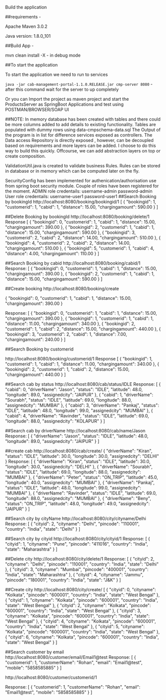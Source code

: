 Build the application

##requirements -

Apache Maven 3.0.2 

Java version: 1.8.0_101

##Build App -

mvn clean install -X - in debug mode

##To start the application

To start the application we need to run to services


`java -jar cab-management-portal-1.1.0.RELEASE.jar cmp-server 8080` - after this command wait for the server to up completely

Or you can Import the project as maven project and start the ProductsServer as SpringBoot Applications and test using POSTMAN/BROWSER/SOAP UI

##NOTE:
In memory database has been created with tables and there could be more columns added to add details to existing functionality. Tables are populated with  dummy rows using data-cmpschema-data.sql
The Output of the program is in list for difference services exposed as controllers.
The Data access Repository is directly exposed , however, can be decoupled based on requirements and more layers can be added. I choose to do this way to build this quickly. Offcourse, we can add abstraction layers on top or create composition.

ValidationUtil.java is created to  validate business Rules. Rules can be stored in database or in memory which can be computed later on the fly. 

SecurityConfig has been implemented for authenication/authorisation use from spring boot security module.
Couple of roles have been registered for the moment.
ADMIN role credentails: 
username-admin
password-admin
User role credentails:
username-user1
password-user1
##Search  Booking by  bookingId
http://localhost:8080/booking/bookingid/1
[
  {
    "bookingid": 1,
    "customerid": 1,
    "cabid": 1,
    "distance": 15.00,
    "chargingamount": 590.00
  }
]


##Delete  Booking by  bookingId
http://localhost:8080/booking/delete/1
Response
[
  {
    "bookingid": 0,
    "customerid": 1,
    "cabid": 1,
    "distance": 15.00,
    "chargingamount": 390.00
  },
  {
    "bookingid": 2,
    "customerid": 1,
    "cabid": 1,
    "distance": 15.00,
    "chargingamount": 590.00
  },
  {
    "bookingid": 3,
    "customerid": 2,
    "cabid": 2,
    "distance": 14.00,
    "chargingamount": 510.00
  },
  {
    "bookingid": 4,
    "customerid": 2,
    "cabid": 2,
    "distance": 14.00,
    "chargingamount": 510.00
  },
  {
    "bookingid": 5,
    "customerid": 1,
    "cabid": 4,
    "distance": 4.00,
    "chargingamount": 110.00
  }
]

##Search Booking by cabid
http://localhost:8080/booking/cabid/1
Response:
[
  {
    "bookingid": 0,
    "customerid": 1,
    "cabid": 1,
    "distance": 15.00,
    "chargingamount": 390.00
  },
  {
    "bookingid": 2,
    "customerid": 1,
    "cabid": 1,
    "distance": 15.00,
    "chargingamount": 590.00
  }
]


##Create booking
http://localhost:8080/booking/create

 {
    "bookingid": 0,
    "customerid": 1,
    "cabid": 1,
    "distance": 15.00,
    "chargingamount": 390.00
  }

Response:
[
  {
    "bookingid": 0,
    "customerid": 1,
    "cabid": 1,
    "distance": 15.00,
    "chargingamount": 390.00
  },
  {
    "bookingid": 1,
    "customerid": 1,
    "cabid": 1,
    "distance": 11.00,
    "chargingamount": 340.00
  },
  {
    "bookingid": 2,
    "customerid": 1,
    "cabid": 2,
    "distance": 15.00,
    "chargingamount": 440.00
  },
  {
    "bookingid": 3,
    "customerid": 2,
    "cabid": 1,
    "distance": 7.00,
    "chargingamount": 240.00
  }
]



##Search Booking by customerid

http://localhost:8080/booking/customerid/1
Response
[
  {
    "bookingid": 1,
    "customerid": 1,
    "cabid": 1,
    "distance": 11.00,
    "chargingamount": 340.00
  },
  {
    "bookingid": 2,
    "customerid": 1,
    "cabid": 2,
    "distance": 15.00,
    "chargingamount": 440.00
  }
]

##Search cab by status
http://localhost:8080/cab/status/IDLE
Response:
[
  {
    "cabid": 0,
    "driverName": "Jason",
    "status": "IDLE",
    "latitude": 48.0,
    "longitude": 89.0,
    "assignedcity": "JAIPUR"
  },
  {
    "cabid": 1,
    "driverName": "Sourabh",
    "status": "IDLE",
    "latitude": 69.0,
    "longitude": 88.0,
    "assignedcity": "MUMBAI"
  },
  {
    "cabid": 3,
    "driverName": "Pankaj",
    "status": "IDLE",
    "latitude": 48.0,
    "longitude": 99.0,
    "assignedcity": "MUMBAI"
  },
  {
    "cabid": 4,
    "driverName": "Ravinder",
    "status": "IDLE",
    "latitude": 69.0,
    "longitude": 88.0,
    "assignedcity": "KOLAPUR"
  }
]

##Search cab by driverName
http://localhost:8080/cab/name/Jason
Response:
[
  {
    "driverName": "Jason",
    "status": "IDLE",
    "latitude": 48.0,
    "longitude": 89.0,
    "assignedcity": "JAIPUR"
  }
]


##create cab
http://localhost:8080/cab/create/
{
    "driverName": "Kiran",
    "status": "IDLE",
    "latitude": 30.0,
    "longitude": 30.0,
    "assignedcity": "DELHI"
  }
Response:
[
  {
    "driverName": "Kiran",
    "status": "IDLE",
    "latitude": 30.0,
    "longitude": 30.0,
    "assignedcity": "DELHI"
  },
  {
    "driverName": "Sourabh",
    "status": "IDLE",
    "latitude": 69.0,
    "longitude": 88.0,
    "assignedcity": "MUMBAI"
  },
  {
    "driverName": "Peter",
    "status": "ON_TRIP",
    "latitude": 45.0,
    "longitude": 40.0,
    "assignedcity": "MUMBAI"
  },
  {
    "driverName": "Pankaj",
    "status": "IDLE",
    "latitude": 48.0,
    "longitude": 99.0,
    "assignedcity": "MUMBAI"
  },
  {
    "driverName": "Ravinder",
    "status": "IDLE",
    "latitude": 69.0,
    "longitude": 88.0,
    "assignedcity": "MUMBAI"
  },
  {
    "driverName": "Beny",
    "status": "ON_TRIP",
    "latitude": 48.0,
    "longitude": 49.0,
    "assignedcity": "JAIPUR"
  }
]



##Search city by cityName
http://localhost:8080/city/cityname/Delhi
Response:
[
  {
    "cityid": 2,
    "cityname": "Delhi",
    "pincode": "110001",
    "country": "India",
    "state": "Delhi"
  }
]

##Search city by cityid
http://localhost:8080/city/cityid/1
Response:
[
  {
    "cityid": 1,
    "cityname": "Pune",
    "pincode": "411016",
    "country": "India",
    "state": "Maharashtra"
  }
]

##Delete city
http://localhost:8080/city/delete/1
Response:
[
  {
    "cityid": 2,
    "cityname": "Delhi",
    "pincode": "110001",
    "country": "India",
    "state": "Delhi"
  },
  {
    "cityid": 3,
    "cityname": "Mumbai",
    "pincode": "400001",
    "country": "India",
    "state": "Maharashtra"
  },
  {
    "cityid": 4,
    "cityname": "Jammu",
    "pincode": "180001",
    "country": "India",
    "state": "J&K"
  }
]

##Create city
http://localhost:8080/city/create/
[
  {
    "cityid": 0,
    "cityname": "Kolkata",
    "pincode": "600001",
    "country": "India",
    "state": "West Bengal"
  },
  {
    "cityid": 1,
    "cityname": "Kolkata",
    "pincode": "600001",
    "country": "India",
    "state": "West Bengal"
  },
  {
    "cityid": 2,
    "cityname": "Kolkata",
    "pincode": "600001",
    "country": "India",
    "state": "West Bengal"
  },
  {
    "cityid": 3,
    "cityname": "Kolkata",
    "pincode": "600001",
    "country": "India",
    "state": "West Bengal"
  },
  {
    "cityid": 4,
    "cityname": "Kolkata",
    "pincode": "600001",
    "country": "India",
    "state": "West Bengal"
  },
  {
    "cityid": 5,
    "cityname": "Kolkata",
    "pincode": "600001",
    "country": "India",
    "state": "West Bengal"
  },
  {
    "cityid": 6,
    "cityname": "Kolkata",
    "pincode": "600001",
    "country": "India",
    "state": "West Bengal"
  }
]

##Search customer by email
http://localhost:8080/customer/email/Email1@test
Response:
[
  {
    "customerid": 1,
    "customerName": "Rohan",
    "email": "Email1@test",
    "mobile": "5858585885"
  }
]

http://localhost:8080/customer/customerid/1

Response:
[
  {
    "customerid": 1,
    "customerName": "Rohan",
    "email": "Email1@test",
    "mobile": "5858585885"
  }
]
